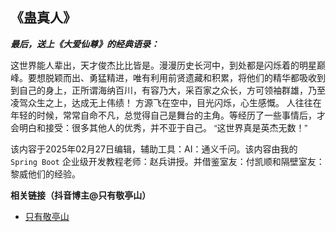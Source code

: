 ## 《蛊真人》

 ***最后，送上《大爱仙尊》的经典语录：***

<p style="font-family: '行楷', 'Kaiti', sans-serif;">
这世界能人辈出，天才俊杰比比皆是。漫漫历史长河中，到处都是闪烁着的明星巅峰。要想脱颖而出、勇猛精进，唯有利用前贤遗藏和积累，将他们的精华都吸收到到自己的身上，正所谓海纳百川，有容乃大，采百家之众长，方可领袖群雄，乃至凌驾众生之上，达成无上伟绩！
方源飞在空中，目光闪烁，心生感慨。
人往往在年轻的时候，常常自命不凡，总觉得自己是舞台的主角。等经历了一些事情后，才会明白和接受：很多其他人的优秀，并不亚于自己。
“这世界真是英杰无数！”
</p>
   	
该内容于2025年02月27日编辑，辅助工具：AI：通义千问。该内容由我的 `Spring Boot` 企业级开发教程老师：赵兵讲授。并借鉴室友：付凯顺和隔壁室友：黎威他们的经验。

**相关链接（抖音博主@只有敬亭山）**
- [只有敬亭山](https://www.douyin.com/user/MS4wLjABAAAACZc9cRbp0WDV7OMm_0gRUgZt9GotRZcLdsJLr7msIUc?from_tab_name=main&vid=7456789658316410127)